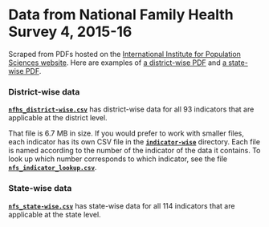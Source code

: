 # Data from National Family Health Survey 4, 2015-16

Scraped from PDFs hosted on the [International Institute for Population Sciences website](http://rchiips.org/NFHS/districtfactsheet_NFHS-4.shtml). Here are examples of [a district-wise PDF](http://rchiips.org/NFHS/FCTS/AN/Nicobars.pdf) and [a state-wise PDF](http://rchiips.org/NFHS/pdf/NFHS4/AN_FactSheet.pdf).

### District-wise data
**[`nfhs_district-wise.csv`](https://github.com/HindustanTimesLabs/nfhs-data/blob/master/nfhs_district-wise.csv)** has district-wise data for all 93 indicators that are applicable at the district level.

That file is 6.7 MB in size. If you would prefer to work with smaller files, each indicator has its own CSV file in the **[`indicator-wise`](https://github.com/HindustanTimesLabs/nfhs-data/tree/master/indicator-wise)** directory. Each file is named according to the number of the indicator of the data it contains. To look up which number corresponds to which indicator, see the file **[`nfs_indicator_lookup.csv`](https://github.com/HindustanTimesLabs/nfhs-data/blob/master/nfhs_indicator_lookup.csv)**.

### State-wise data
**[`nfs_state-wise.csv`](https://github.com/HindustanTimesLabs/nfhs-data/blob/master/nfhs_state-wise.csv)** has state-wise data for all 114 indicators that are applicable at the state level.